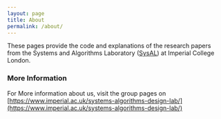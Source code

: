 ```yaml
---
layout: page
title: About
permalink: /about/
---
```


These pages provide the code and explanations of the research papers from the Systems and Algorithms Laboratory ([SysAL](https://www.imperial.ac.uk/ImperialSysAL/)) at Imperial College London.

### More Information

For More information about us, visit the group pages on [https://www.imperial.ac.uk/systems-algorithms-design-lab/](https://www.imperial.ac.uk/systems-algorithms-design-lab/)
